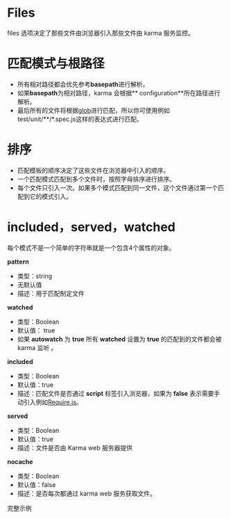 # Files

files 选项决定了那些文件由浏览器引入那些文件由 karma 服务监控。

# 匹配模式与根路径

* 所有相对路径都会优先参考**basepath**进行解析。
* 如果**basepath**为相对路径，karma 会根据** configuration**所在路径进行解析。
* 最后所有的文件将根据[glob](https://github.com/isaacs/node-glob)进行匹配，所以你可使用例如test/unit/**/*.spec.js这样的表达式进行匹配。

# 排序

* 匹配模板的顺序决定了这些文件在浏览器中引入的顺序。
* 一个匹配模式匹配到多个文件时，按照字母排序进行排序。
* 每个文件只引入一次。如果多个模式匹配到同一文件，这个文件通过第一个匹配到它的模式引入。

# included，served，watched

每个模式不是一个简单的字符串就是一个包含4个属性的对象。

**pattern**
* 类型：string
* 无默认值
* 描述：用于匹配制定文件

**watched**
* 类型：Boolean
* 默认值： true
* 如果 **autowatch** 为 **true** 所有 **watched** 设置为 **true** 的匹配到的文件都会被 karma 监听 。

**included**
* 类型：Boolean
* 默认值：true
* 描述：匹配文件是否通过 **script** 标签引入浏览器，如果为 **false** 表示需要手动引入例如[Require.js](require.js.md)。

**served**
* 类型：Boolean
* 默认值：true
* 描述：文件是否由 Karma web 服务器提供

**nocache**
* 类型：Boolean
* 默认值：false
* 描述：是否每次都通过 karma web 服务获取文件。

完整示例